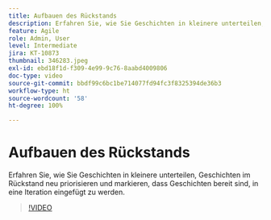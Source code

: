 ```yaml
---
title: Aufbauen des Rückstands
description: Erfahren Sie, wie Sie Geschichten in kleinere unterteilen, Geschichten im Rückstand neu priorisieren und markieren, dass Geschichten bereit sind, in eine Iteration eingefügt zu werden.
feature: Agile
role: Admin, User
level: Intermediate
jira: KT-10873
thumbnail: 346283.jpeg
exl-id: ebd18f1d-f309-4e99-9c76-8aabd4009806
doc-type: video
source-git-commit: bbdf99c6bc1be714077fd94fc3f8325394de36b3
workflow-type: ht
source-wordcount: '58'
ht-degree: 100%

---
```


# Aufbauen des Rückstands

Erfahren Sie, wie Sie Geschichten in kleinere unterteilen, Geschichten im Rückstand neu priorisieren und markieren, dass Geschichten bereit sind, in eine Iteration eingefügt zu werden.

>[!VIDEO](https://video.tv.adobe.com/v/346283/?quality=12&learn=on&enablevpops=1)
